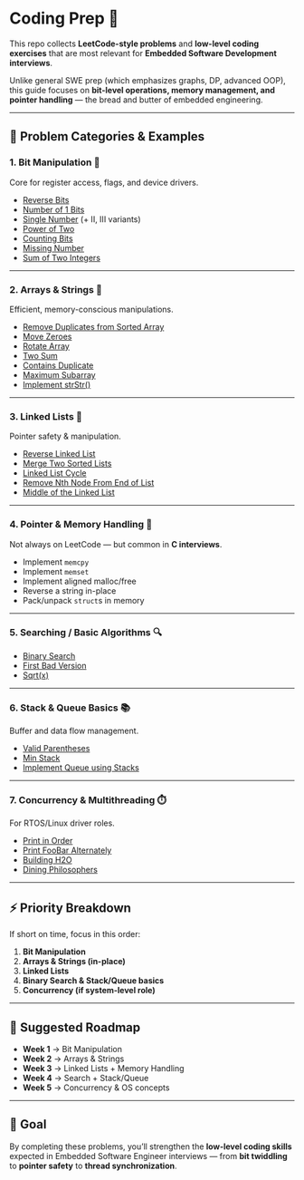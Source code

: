 # Coding Prep 🚀

This repo collects **LeetCode-style problems** and **low-level coding exercises** that are most relevant for **Embedded Software Development interviews**.  

Unlike general SWE prep (which emphasizes graphs, DP, advanced OOP), this guide focuses on **bit-level operations, memory management, and pointer handling** — the bread and butter of embedded engineering.

---

## 📌 Problem Categories & Examples

### 1. Bit Manipulation 🧮
Core for register access, flags, and device drivers.  
- [Reverse Bits](https://leetcode.com/problems/reverse-bits/)  
- [Number of 1 Bits](https://leetcode.com/problems/number-of-1-bits/)  
- [Single Number](https://leetcode.com/problems/single-number/) (+ II, III variants)  
- [Power of Two](https://leetcode.com/problems/power-of-two/)  
- [Counting Bits](https://leetcode.com/problems/counting-bits/)  
- [Missing Number](https://leetcode.com/problems/missing-number/)  
- [Sum of Two Integers](https://leetcode.com/problems/sum-of-two-integers/)  

---

### 2. Arrays & Strings 📏
Efficient, memory-conscious manipulations.  
- [Remove Duplicates from Sorted Array](https://leetcode.com/problems/remove-duplicates-from-sorted-array/)  
- [Move Zeroes](https://leetcode.com/problems/move-zeroes/)  
- [Rotate Array](https://leetcode.com/problems/rotate-array/)  
- [Two Sum](https://leetcode.com/problems/two-sum/)  
- [Contains Duplicate](https://leetcode.com/problems/contains-duplicate/)  
- [Maximum Subarray](https://leetcode.com/problems/maximum-subarray/)  
- [Implement strStr()](https://leetcode.com/problems/implement-strstr/)  

---

### 3. Linked Lists 🔗
Pointer safety & manipulation.  
- [Reverse Linked List](https://leetcode.com/problems/reverse-linked-list/)  
- [Merge Two Sorted Lists](https://leetcode.com/problems/merge-two-sorted-lists/)  
- [Linked List Cycle](https://leetcode.com/problems/linked-list-cycle/)  
- [Remove Nth Node From End of List](https://leetcode.com/problems/remove-nth-node-from-end-of-list/)  
- [Middle of the Linked List](https://leetcode.com/problems/middle-of-the-linked-list/)  

---

### 4. Pointer & Memory Handling 🧵
Not always on LeetCode — but common in **C interviews**.  
- Implement `memcpy`  
- Implement `memset`  
- Implement aligned malloc/free  
- Reverse a string in-place  
- Pack/unpack `struct`s in memory  

---

### 5. Searching / Basic Algorithms 🔍
- [Binary Search](https://leetcode.com/problems/binary-search/)  
- [First Bad Version](https://leetcode.com/problems/first-bad-version/)  
- [Sqrt(x)](https://leetcode.com/problems/sqrtx/)  

---

### 6. Stack & Queue Basics 📚
Buffer and data flow management.  
- [Valid Parentheses](https://leetcode.com/problems/valid-parentheses/)  
- [Min Stack](https://leetcode.com/problems/min-stack/)  
- [Implement Queue using Stacks](https://leetcode.com/problems/implement-queue-using-stacks/)  

---

### 7. Concurrency & Multithreading ⏱️
For RTOS/Linux driver roles.  
- [Print in Order](https://leetcode.com/problems/print-in-order/)  
- [Print FooBar Alternately](https://leetcode.com/problems/print-foobar-alternately/)  
- [Building H2O](https://leetcode.com/problems/building-h2o/)  
- [Dining Philosophers](https://leetcode.com/problems/the-dining-philosophers/)  

---

## ⚡ Priority Breakdown
If short on time, focus in this order:
1. **Bit Manipulation**  
2. **Arrays & Strings (in-place)**  
3. **Linked Lists**  
4. **Binary Search & Stack/Queue basics**  
5. **Concurrency (if system-level role)**  

---

## 📅 Suggested Roadmap
- **Week 1** → Bit Manipulation  
- **Week 2** → Arrays & Strings  
- **Week 3** → Linked Lists + Memory Handling  
- **Week 4** → Search + Stack/Queue  
- **Week 5** → Concurrency & OS concepts  

---

## 🎯 Goal
By completing these problems, you’ll strengthen the **low-level coding skills** expected in Embedded Software Engineer interviews — from **bit twiddling** to **pointer safety** to **thread synchronization**.
